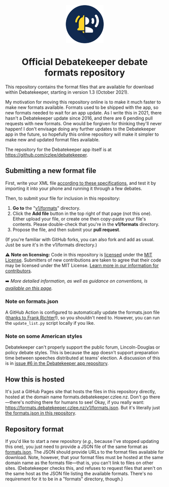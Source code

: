 <div align="center">

<img width="120" src="https://raw.githubusercontent.com/czlee/debatekeeper/master/misc/icon/overall.svg" />

Official Debatekeeper debate formats repository
===============================================

</div>

This repository contains the format files that are available for download within Debatekeeper, starting in version 1.3 (October 2021).

My motivation for moving this repository online is to make it much faster to make new formats available. Formats used to be shipped with the app, so new formats needed to wait for an app update. As I write this in 2021, there hasn't a Debatekeeper update since 2016, and there are 6 pending pull requests with new formats. One would be forgiven for thinking they'll never happen! I don't envisage doing any further updates to the Debatekeeper app in the future, so hopefully this online repository will make it simpler to make new and updated format files available.

The repository for the Debatekeeper app itself is at https://github.com/czlee/debatekeeper.

Submitting a new format file
----------------------------

First, write your XML file [according to these specifications](https://github.com/czlee/debatekeeper/wiki/Writing-your-own-custom-debate-format-file), and test it by importing it into your phone and running it through a few debates.

Then, to submit your file for inclusion in this repository:
1. **Go to** the "[v1/formats](https://github.com/czlee/debatekeeper-formats/tree/main/v1/formats)" directory.
2. Click the **Add file** button in the top right of that page (not this one). Either upload your file, or create one then copy-paste your file's contents. Please double-check that you're in the **v1/formats** directory.
3. Propose the file, and then submit your **pull request**.

(If you're familiar with GitHub forks, you can also fork and add as usual. Just be sure it's in the v1/formats directory.)

⚠️ **Note on licensing:** Code in this repository is [licensed](https://github.com/czlee/debatekeeper-formats/tree/main/LICENCE.md) under the [MIT License](https://choosealicense.com/licenses/mit/). Submitters of new contributions are taken to agree that their code may be licensed under the MIT License. [Learn more in our information for contributors](https://github.com/czlee/debatekeeper-formats/tree/main/.github/CONTRIBUTING.md).

➡️ _More detailed information, as well as guidance on conventions, is [available on this page](https://github.com/czlee/debatekeeper-formats/tree/main/.github/CONTRIBUTING.md)._

### Note on formats.json
A GitHub Action is configured to automatically update the formats.json file ([thanks to Frank Richter](https://github.com/czlee/debatekeeper-formats/pull/3)!), so you shouldn't need to. However, you can run the `update_list.py` script locally if you like.

### Note on some American styles
Debatekeeper can't properly support the public forum, Lincoln-Douglas or policy debate styles. This is because the app doesn't support preparation time between speeches distributed at teams' election. A discussion of this is in [issue #6 in the Debatekeeper app repository](https://github.com/czlee/debatekeeper/issues/6).

How this is hosted
------------------

It's just a GitHub Pages site that hosts the files in this repository directly, hosted at the domain name formats.debatekeeper.czlee.nz. Don't go there—there's nothing there for humans to see! Okay, if you really want: https://formats.debatekeeper.czlee.nz/v1/formats.json. But it's literally just [the formats.json in this repository](https://github.com/czlee/debatekeeper-formats/blob/main/v1/formats.json).

Repository format
-----------------

If you'd like to start a new repository (_e.g._, because I've stopped updating this one), you just need to provide a JSON file of the same format as [formats.json](https://github.com/czlee/debatekeeper-formats/blob/main/v1/formats.json). The JSON should provide URLs to the format files available for download. Note, however, that your format files must be hosted at the same domain name as the formats file—that is, you can't link to files on other sites. (Debatekeeper checks this, and refuses to request files that aren't on the same host as the JSON file listing the available formats. There's no requirement for it to be in a "formats" directory, though.)
